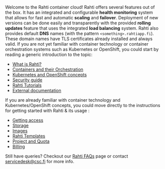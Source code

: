 Welcome to the Rahti container cloud! Rahti offers several features out of the box. It has an
integrated and configurable **health monitoring** system that allows for fast and automatic **scaling**
and **failover**. Deployment of new versions can be done easily and transparently with the provided
**rolling updates** feature that uses the integrated **load balancing** system. Rahti also provides
default **DNS** names (with the pattern `<something>.rahtiapp.fi`). These domain names have TLS certificates
already installed and always valid. If you are not yet familiar with container technology or container orchestration systems such as
Kubernetes or OpenShift, you could start by reading a generic introduction to
the topic:

  * [What is Rahti?](rahti-what-is.md)
  * [Containers and their Orchestration](containers.md)
  * [Kubernetes and OpenShift concepts](concepts.md)
  * [Security guide](security-guide.md)
  * [Rahti Tutorials](tutorials/index.md)
  * [External documentation ](ext_docs.md)

If you are already familiar with container technology and Kubernetes/OpenShift concepts,
you could move directly to the instructions for getting started with Rahti & its usage :

  * [Getting access](access.md)
  * [Storage](storage/index.md)
  * [Images](images/overview.md)
  * [Rahti Templates](catalog-docs.md)
  * [Project and Quota](usage/projects_and_quota.md)
  * [Billing](billing.md)

Still have queries? Checkout our [Rahti FAQs](../../support/faq/index.md#rahti-2) page or contact <servicedesk@csc.fi> for more info.
